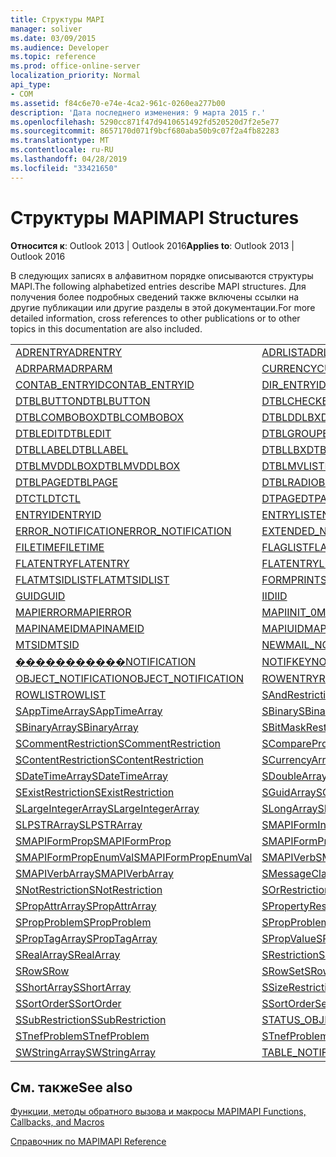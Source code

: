 ```yaml
---
title: Структуры MAPI
manager: soliver
ms.date: 03/09/2015
ms.audience: Developer
ms.topic: reference
ms.prod: office-online-server
localization_priority: Normal
api_type:
- COM
ms.assetid: f84c6e70-e74e-4ca2-961c-0260ea277b00
description: 'Дата последнего изменения: 9 марта 2015 г.'
ms.openlocfilehash: 5290cc871f47d9410651492fd520520d7f2e5e77
ms.sourcegitcommit: 8657170d071f9bcf680aba50b9c07f2a4fb82283
ms.translationtype: MT
ms.contentlocale: ru-RU
ms.lasthandoff: 04/28/2019
ms.locfileid: "33421650"
---
```

# <a name="mapi-structures"></a><span data-ttu-id="d554a-103">Структуры MAPI</span><span class="sxs-lookup"><span data-stu-id="d554a-103">MAPI Structures</span></span>

  
  
<span data-ttu-id="d554a-104">**Относится к**: Outlook 2013 | Outlook 2016</span><span class="sxs-lookup"><span data-stu-id="d554a-104">**Applies to**: Outlook 2013 | Outlook 2016</span></span> 
  
<span data-ttu-id="d554a-105">В следующих записях в алфавитном порядке описываются структуры MAPI.</span><span class="sxs-lookup"><span data-stu-id="d554a-105">The following alphabetized entries describe MAPI structures.</span></span> <span data-ttu-id="d554a-106">Для получения более подробных сведений также включены ссылки на другие публикации или другие разделы в этой документации.</span><span class="sxs-lookup"><span data-stu-id="d554a-106">For more detailed information, cross references to other publications or to other topics in this documentation are also included.</span></span>
  
|||
|:-----|:-----|
|[<span data-ttu-id="d554a-107">ADRENTRY</span><span class="sxs-lookup"><span data-stu-id="d554a-107">ADRENTRY</span></span>](adrentry.md) <br/> |[<span data-ttu-id="d554a-108">ADRLIST</span><span class="sxs-lookup"><span data-stu-id="d554a-108">ADRLIST</span></span>](adrlist.md) <br/> |
|[<span data-ttu-id="d554a-109">ADRPARM</span><span class="sxs-lookup"><span data-stu-id="d554a-109">ADRPARM</span></span>](adrparm.md) <br/> |[<span data-ttu-id="d554a-110">CURRENCY</span><span class="sxs-lookup"><span data-stu-id="d554a-110">CURRENCY</span></span>](currency.md) <br/> |
|[<span data-ttu-id="d554a-111">CONTAB_ENTRYID</span><span class="sxs-lookup"><span data-stu-id="d554a-111">CONTAB_ENTRYID</span></span>](contab_entryid.md) <br/> |[<span data-ttu-id="d554a-112">DIR_ENTRYID</span><span class="sxs-lookup"><span data-stu-id="d554a-112">DIR_ENTRYID</span></span>](dir_entryid.md) <br/> |
|[<span data-ttu-id="d554a-113">DTBLBUTTON</span><span class="sxs-lookup"><span data-stu-id="d554a-113">DTBLBUTTON</span></span>](dtblbutton.md) <br/> |[<span data-ttu-id="d554a-114">DTBLCHECKBOX</span><span class="sxs-lookup"><span data-stu-id="d554a-114">DTBLCHECKBOX</span></span>](dtblcheckbox.md) <br/> |
|[<span data-ttu-id="d554a-115">DTBLCOMBOBOX</span><span class="sxs-lookup"><span data-stu-id="d554a-115">DTBLCOMBOBOX</span></span>](dtblcombobox.md) <br/> |[<span data-ttu-id="d554a-116">DTBLDDLBX</span><span class="sxs-lookup"><span data-stu-id="d554a-116">DTBLDDLBX</span></span>](dtblddlbx.md) <br/> |
|[<span data-ttu-id="d554a-117">DTBLEDIT</span><span class="sxs-lookup"><span data-stu-id="d554a-117">DTBLEDIT</span></span>](dtbledit.md) <br/> |[<span data-ttu-id="d554a-118">DTBLGROUPBOX</span><span class="sxs-lookup"><span data-stu-id="d554a-118">DTBLGROUPBOX</span></span>](dtblgroupbox.md) <br/> |
|[<span data-ttu-id="d554a-119">DTBLLABEL</span><span class="sxs-lookup"><span data-stu-id="d554a-119">DTBLLABEL</span></span>](dtbllabel.md) <br/> |[<span data-ttu-id="d554a-120">DTBLLBX</span><span class="sxs-lookup"><span data-stu-id="d554a-120">DTBLLBX</span></span>](dtbllbx.md) <br/> |
|[<span data-ttu-id="d554a-121">DTBLMVDDLBOX</span><span class="sxs-lookup"><span data-stu-id="d554a-121">DTBLMVDDLBOX</span></span>](dtblmvddlbox.md) <br/> |[<span data-ttu-id="d554a-122">DTBLMVLISTBOX</span><span class="sxs-lookup"><span data-stu-id="d554a-122">DTBLMVLISTBOX</span></span>](dtblmvlistbox.md) <br/> |
|[<span data-ttu-id="d554a-123">DTBLPAGE</span><span class="sxs-lookup"><span data-stu-id="d554a-123">DTBLPAGE</span></span>](dtblpage.md) <br/> |[<span data-ttu-id="d554a-124">DTBLRADIOBUTTON</span><span class="sxs-lookup"><span data-stu-id="d554a-124">DTBLRADIOBUTTON</span></span>](dtblradiobutton.md) <br/> |
|[<span data-ttu-id="d554a-125">DTCTL</span><span class="sxs-lookup"><span data-stu-id="d554a-125">DTCTL</span></span>](dtctl.md) <br/> |[<span data-ttu-id="d554a-126">DTPAGE</span><span class="sxs-lookup"><span data-stu-id="d554a-126">DTPAGE</span></span>](dtpage.md) <br/> |
|[<span data-ttu-id="d554a-127">ENTRYID</span><span class="sxs-lookup"><span data-stu-id="d554a-127">ENTRYID</span></span>](entryid.md) <br/> |[<span data-ttu-id="d554a-128">ENTRYLIST</span><span class="sxs-lookup"><span data-stu-id="d554a-128">ENTRYLIST</span></span>](entrylist.md) <br/> |
|[<span data-ttu-id="d554a-129">ERROR_NOTIFICATION</span><span class="sxs-lookup"><span data-stu-id="d554a-129">ERROR_NOTIFICATION</span></span>](error_notification.md) <br/> |[<span data-ttu-id="d554a-130">EXTENDED_NOTIFICATION</span><span class="sxs-lookup"><span data-stu-id="d554a-130">EXTENDED_NOTIFICATION</span></span>](extended_notification.md) <br/> |
|[<span data-ttu-id="d554a-131">FILETIME</span><span class="sxs-lookup"><span data-stu-id="d554a-131">FILETIME</span></span>](filetime.md) <br/> |[<span data-ttu-id="d554a-132">FLAGLIST</span><span class="sxs-lookup"><span data-stu-id="d554a-132">FLAGLIST</span></span>](flaglist.md) <br/> |
|[<span data-ttu-id="d554a-133">FLATENTRY</span><span class="sxs-lookup"><span data-stu-id="d554a-133">FLATENTRY</span></span>](flatentry.md) <br/> |[<span data-ttu-id="d554a-134">FLATENTRYLIST</span><span class="sxs-lookup"><span data-stu-id="d554a-134">FLATENTRYLIST</span></span>](flatentrylist.md) <br/> |
|[<span data-ttu-id="d554a-135">FLATMTSIDLIST</span><span class="sxs-lookup"><span data-stu-id="d554a-135">FLATMTSIDLIST</span></span>](flatmtsidlist.md) <br/> |[<span data-ttu-id="d554a-136">FORMPRINTSETUP</span><span class="sxs-lookup"><span data-stu-id="d554a-136">FORMPRINTSETUP</span></span>](formprintsetup.md) <br/> |
|[<span data-ttu-id="d554a-137">GUID</span><span class="sxs-lookup"><span data-stu-id="d554a-137">GUID</span></span>](guid.md) <br/> |[<span data-ttu-id="d554a-138">IID</span><span class="sxs-lookup"><span data-stu-id="d554a-138">IID</span></span>](iid.md) <br/> |
|[<span data-ttu-id="d554a-139">MAPIERROR</span><span class="sxs-lookup"><span data-stu-id="d554a-139">MAPIERROR</span></span>](mapierror.md) <br/> |[<span data-ttu-id="d554a-140">MAPIINIT_0</span><span class="sxs-lookup"><span data-stu-id="d554a-140">MAPIINIT_0</span></span>](mapiinit_0.md) <br/> |
|[<span data-ttu-id="d554a-141">MAPINAMEID</span><span class="sxs-lookup"><span data-stu-id="d554a-141">MAPINAMEID</span></span>](mapinameid.md) <br/> |[<span data-ttu-id="d554a-142">MAPIUID</span><span class="sxs-lookup"><span data-stu-id="d554a-142">MAPIUID</span></span>](mapiuid.md) <br/> |
|[<span data-ttu-id="d554a-143">MTSID</span><span class="sxs-lookup"><span data-stu-id="d554a-143">MTSID</span></span>](mtsid.md) <br/> |[<span data-ttu-id="d554a-144">NEWMAIL_NOTIFICATION</span><span class="sxs-lookup"><span data-stu-id="d554a-144">NEWMAIL_NOTIFICATION</span></span>](newmail_notification.md) <br/> |
|[<span data-ttu-id="d554a-145">�����������</span><span class="sxs-lookup"><span data-stu-id="d554a-145">NOTIFICATION</span></span>](notification.md) <br/> |[<span data-ttu-id="d554a-146">NOTIFKEY</span><span class="sxs-lookup"><span data-stu-id="d554a-146">NOTIFKEY</span></span>](notifkey.md) <br/> |
|[<span data-ttu-id="d554a-147">OBJECT_NOTIFICATION</span><span class="sxs-lookup"><span data-stu-id="d554a-147">OBJECT_NOTIFICATION</span></span>](object_notification.md) <br/> |[<span data-ttu-id="d554a-148">ROWENTRY</span><span class="sxs-lookup"><span data-stu-id="d554a-148">ROWENTRY</span></span>](rowentry.md) <br/> |
|[<span data-ttu-id="d554a-149">ROWLIST</span><span class="sxs-lookup"><span data-stu-id="d554a-149">ROWLIST</span></span>](rowlist.md) <br/> |[<span data-ttu-id="d554a-150">SAndRestriction</span><span class="sxs-lookup"><span data-stu-id="d554a-150">SAndRestriction</span></span>](sandrestriction.md) <br/> |
|[<span data-ttu-id="d554a-151">SAppTimeArray</span><span class="sxs-lookup"><span data-stu-id="d554a-151">SAppTimeArray</span></span>](sapptimearray.md) <br/> |[<span data-ttu-id="d554a-152">SBinary</span><span class="sxs-lookup"><span data-stu-id="d554a-152">SBinary</span></span>](sbinary.md) <br/> |
|[<span data-ttu-id="d554a-153">SBinaryArray</span><span class="sxs-lookup"><span data-stu-id="d554a-153">SBinaryArray</span></span>](sbinaryarray.md) <br/> |[<span data-ttu-id="d554a-154">SBitMaskRestriction</span><span class="sxs-lookup"><span data-stu-id="d554a-154">SBitMaskRestriction</span></span>](sbitmaskrestriction.md) <br/> |
|[<span data-ttu-id="d554a-155">SCommentRestriction</span><span class="sxs-lookup"><span data-stu-id="d554a-155">SCommentRestriction</span></span>](scommentrestriction.md) <br/> |[<span data-ttu-id="d554a-156">SComparePropsRestriction</span><span class="sxs-lookup"><span data-stu-id="d554a-156">SComparePropsRestriction</span></span>](scomparepropsrestriction.md) <br/> |
|[<span data-ttu-id="d554a-157">SContentRestriction</span><span class="sxs-lookup"><span data-stu-id="d554a-157">SContentRestriction</span></span>](scontentrestriction.md) <br/> |[<span data-ttu-id="d554a-158">SCurrencyArray</span><span class="sxs-lookup"><span data-stu-id="d554a-158">SCurrencyArray</span></span>](scurrencyarray.md) <br/> |
|[<span data-ttu-id="d554a-159">SDateTimeArray</span><span class="sxs-lookup"><span data-stu-id="d554a-159">SDateTimeArray</span></span>](sdatetimearray.md) <br/> |[<span data-ttu-id="d554a-160">SDoubleArray</span><span class="sxs-lookup"><span data-stu-id="d554a-160">SDoubleArray</span></span>](sdoublearray.md) <br/> |
|[<span data-ttu-id="d554a-161">SExistRestriction</span><span class="sxs-lookup"><span data-stu-id="d554a-161">SExistRestriction</span></span>](sexistrestriction.md) <br/> |[<span data-ttu-id="d554a-162">SGuidArray</span><span class="sxs-lookup"><span data-stu-id="d554a-162">SGuidArray</span></span>](sguidarray.md) <br/> |
|[<span data-ttu-id="d554a-163">SLargeIntegerArray</span><span class="sxs-lookup"><span data-stu-id="d554a-163">SLargeIntegerArray</span></span>](slargeintegerarray.md) <br/> |[<span data-ttu-id="d554a-164">SLongArray</span><span class="sxs-lookup"><span data-stu-id="d554a-164">SLongArray</span></span>](slongarray.md) <br/> |
|[<span data-ttu-id="d554a-165">SLPSTRArray</span><span class="sxs-lookup"><span data-stu-id="d554a-165">SLPSTRArray</span></span>](slpstrarray.md) <br/> |[<span data-ttu-id="d554a-166">SMAPIFormInfoArray</span><span class="sxs-lookup"><span data-stu-id="d554a-166">SMAPIFormInfoArray</span></span>](smapiforminfoarray.md) <br/> |
|[<span data-ttu-id="d554a-167">SMAPIFormProp</span><span class="sxs-lookup"><span data-stu-id="d554a-167">SMAPIFormProp</span></span>](smapiformprop.md) <br/> |[<span data-ttu-id="d554a-168">SMAPIFormPropArray</span><span class="sxs-lookup"><span data-stu-id="d554a-168">SMAPIFormPropArray</span></span>](smapiformproparray.md) <br/> |
|[<span data-ttu-id="d554a-169">SMAPIFormPropEnumVal</span><span class="sxs-lookup"><span data-stu-id="d554a-169">SMAPIFormPropEnumVal</span></span>](smapiformpropenumval.md) <br/> |[<span data-ttu-id="d554a-170">SMAPIVerb</span><span class="sxs-lookup"><span data-stu-id="d554a-170">SMAPIVerb</span></span>](smapiverb.md) <br/> |
|[<span data-ttu-id="d554a-171">SMAPIVerbArray</span><span class="sxs-lookup"><span data-stu-id="d554a-171">SMAPIVerbArray</span></span>](smapiverbarray.md) <br/> |[<span data-ttu-id="d554a-172">SMessageClassArray</span><span class="sxs-lookup"><span data-stu-id="d554a-172">SMessageClassArray</span></span>](smessageclassarray.md) <br/> |
|[<span data-ttu-id="d554a-173">SNotRestriction</span><span class="sxs-lookup"><span data-stu-id="d554a-173">SNotRestriction</span></span>](snotrestriction.md) <br/> |[<span data-ttu-id="d554a-174">SOrRestriction</span><span class="sxs-lookup"><span data-stu-id="d554a-174">SOrRestriction</span></span>](sorrestriction.md) <br/> |
|[<span data-ttu-id="d554a-175">SPropAttrArray</span><span class="sxs-lookup"><span data-stu-id="d554a-175">SPropAttrArray</span></span>](spropattrarray.md) <br/> |[<span data-ttu-id="d554a-176">SPropertyRestriction</span><span class="sxs-lookup"><span data-stu-id="d554a-176">SPropertyRestriction</span></span>](spropertyrestriction.md) <br/> |
|[<span data-ttu-id="d554a-177">SPropProblem</span><span class="sxs-lookup"><span data-stu-id="d554a-177">SPropProblem</span></span>](spropproblem.md) <br/> |[<span data-ttu-id="d554a-178">SPropProblemArray</span><span class="sxs-lookup"><span data-stu-id="d554a-178">SPropProblemArray</span></span>](spropproblemarray.md) <br/> |
|[<span data-ttu-id="d554a-179">SPropTagArray</span><span class="sxs-lookup"><span data-stu-id="d554a-179">SPropTagArray</span></span>](sproptagarray.md) <br/> |[<span data-ttu-id="d554a-180">SPropValue</span><span class="sxs-lookup"><span data-stu-id="d554a-180">SPropValue</span></span>](spropvalue.md) <br/> |
|[<span data-ttu-id="d554a-181">SRealArray</span><span class="sxs-lookup"><span data-stu-id="d554a-181">SRealArray</span></span>](srealarray.md) <br/> |[<span data-ttu-id="d554a-182">SRestriction</span><span class="sxs-lookup"><span data-stu-id="d554a-182">SRestriction</span></span>](srestriction.md) <br/> |
|[<span data-ttu-id="d554a-183">SRow</span><span class="sxs-lookup"><span data-stu-id="d554a-183">SRow</span></span>](srow.md) <br/> |[<span data-ttu-id="d554a-184">SRowSet</span><span class="sxs-lookup"><span data-stu-id="d554a-184">SRowSet</span></span>](srowset.md) <br/> |
|[<span data-ttu-id="d554a-185">SShortArray</span><span class="sxs-lookup"><span data-stu-id="d554a-185">SShortArray</span></span>](sshortarray.md) <br/> |[<span data-ttu-id="d554a-186">SSizeRestriction</span><span class="sxs-lookup"><span data-stu-id="d554a-186">SSizeRestriction</span></span>](ssizerestriction.md) <br/> |
|[<span data-ttu-id="d554a-187">SSortOrder</span><span class="sxs-lookup"><span data-stu-id="d554a-187">SSortOrder</span></span>](ssortorder.md) <br/> |[<span data-ttu-id="d554a-188">SSortOrderSet</span><span class="sxs-lookup"><span data-stu-id="d554a-188">SSortOrderSet</span></span>](ssortorderset.md) <br/> |
|[<span data-ttu-id="d554a-189">SSubRestriction</span><span class="sxs-lookup"><span data-stu-id="d554a-189">SSubRestriction</span></span>](ssubrestriction.md) <br/> |[<span data-ttu-id="d554a-190">STATUS_OBJECT_NOTIFICATION</span><span class="sxs-lookup"><span data-stu-id="d554a-190">STATUS_OBJECT_NOTIFICATION</span></span>](status_object_notification.md) <br/> |
|[<span data-ttu-id="d554a-191">STnefProblem</span><span class="sxs-lookup"><span data-stu-id="d554a-191">STnefProblem</span></span>](stnefproblem.md) <br/> |[<span data-ttu-id="d554a-192">STnefProblemArray</span><span class="sxs-lookup"><span data-stu-id="d554a-192">STnefProblemArray</span></span>](stnefproblemarray.md) <br/> |
|[<span data-ttu-id="d554a-193">SWStringArray</span><span class="sxs-lookup"><span data-stu-id="d554a-193">SWStringArray</span></span>](swstringarray.md) <br/> |[<span data-ttu-id="d554a-194">TABLE_NOTIFICATION</span><span class="sxs-lookup"><span data-stu-id="d554a-194">TABLE_NOTIFICATION</span></span>](table_notification.md) <br/> |
   
## <a name="see-also"></a><span data-ttu-id="d554a-195">См. также</span><span class="sxs-lookup"><span data-stu-id="d554a-195">See also</span></span>



[<span data-ttu-id="d554a-196">Функции, методы обратного вызова и макросы MAPI</span><span class="sxs-lookup"><span data-stu-id="d554a-196">MAPI Functions, Callbacks, and Macros</span></span>](mapi-functions-callbacks-and-macros.md)


[<span data-ttu-id="d554a-197">Справочник по MAPI</span><span class="sxs-lookup"><span data-stu-id="d554a-197">MAPI Reference</span></span>](mapi-reference.md)

